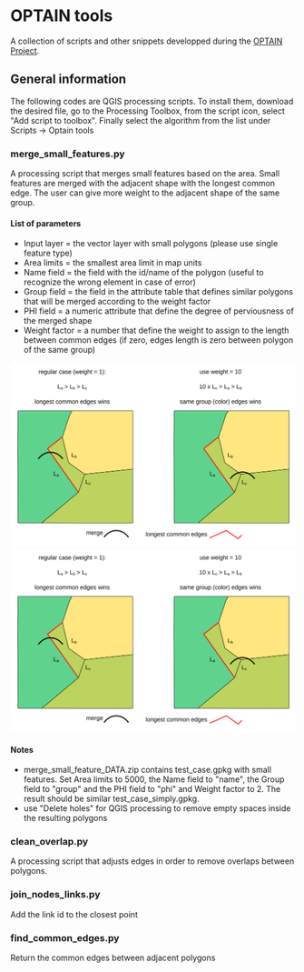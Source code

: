 # OPTAIN tools
A collection of scripts and other snippets developped during the [OPTAIN Project](https://www.optain.eu).
## General information
The following codes are QGIS processing scripts. To install them, download the desired file, 
go to the Processing Toolbox, from the script icon, select "Add script to toolbox". 
Finally select the algorithm from the list under Scripts &rarr; Optain tools 
### merge_small_features.py
A processing script that merges small features based on the area. 
Small features are merged with the adjacent shape with the longest common edge.
The user can give more weight to the adjacent shape of the same group.
#### List of parameters
- Input layer = the vector layer with small polygons (please use single feature type)
- Area limits = the smallest area limit in map units
- Name field = the field with the id/name of the polygon (useful to recognize the wrong element in case of error)
- Group field = the field in the attribute table that defines similar polygons that will be merged according to the weight factor
- PHI field = a numeric attribute that define the degree of perviousness of the merged shape
- Weight factor = a number that define the weight to assign to the length between common edges 
  (if zero, edges length is zero between polygon of the same group)

![Alt text](./img/merge_small_features_schema.svg)
<img src="./img/merge_small_features_schema.svg">

#### Notes
- merge_small_feature_DATA.zip contains test_case.gpkg with small features. 
Set Area limits to 5000, the Name field to "name", the Group field to "group" 
and the PHI field to "phi" and Weight factor to 2. The result should be similar 
test_case_simply.gpkg.
- use "Delete holes" for QGIS processing to remove empty spaces inside the resulting polygons

### clean_overlap.py
A processing script that adjusts edges in order to remove overlaps between polygons. 

### join_nodes_links.py
Add the link id to the closest point  

### find_common_edges.py
Return the common edges between adjacent polygons
